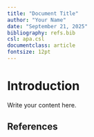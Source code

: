 ```yaml
---
title: "Document Title"
author: "Your Name"
date: "September 21, 2025"
bibliography: refs.bib
csl: apa.csl
documentclass: article
fontsize: 12pt
---
```


# Introduction

Write your content here.

## References